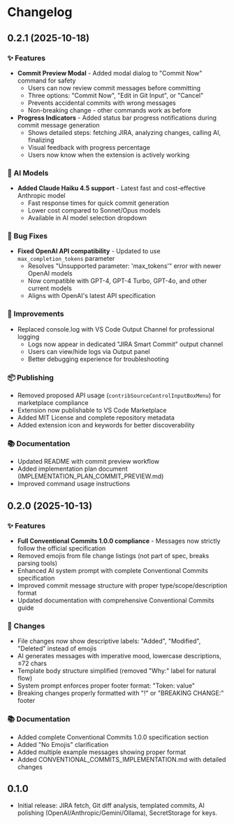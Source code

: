 
# Changelog

## 0.2.1 (2025-10-18)

### ✨ Features
- **Commit Preview Modal** - Added modal dialog to "Commit Now" command for safety
  - Users can now review commit messages before committing
  - Three options: "Commit Now", "Edit in Git Input", or "Cancel"
  - Prevents accidental commits with wrong messages
  - Non-breaking change - other commands work as before
- **Progress Indicators** - Added status bar progress notifications during commit message generation
  - Shows detailed steps: fetching JIRA, analyzing changes, calling AI, finalizing
  - Visual feedback with progress percentage
  - Users now know when the extension is actively working

### 🤖 AI Models
- **Added Claude Haiku 4.5 support** - Latest fast and cost-effective Anthropic model
  - Fast response times for quick commit generation
  - Lower cost compared to Sonnet/Opus models
  - Available in AI model selection dropdown

### 🐛 Bug Fixes
- **Fixed OpenAI API compatibility** - Updated to use `max_completion_tokens` parameter
  - Resolves "Unsupported parameter: 'max_tokens'" error with newer OpenAI models
  - Now compatible with GPT-4, GPT-4 Turbo, GPT-4o, and other current models
  - Aligns with OpenAI's latest API specification

### 🔧 Improvements
- Replaced console.log with VS Code Output Channel for professional logging
  - Logs now appear in dedicated "JIRA Smart Commit" output channel
  - Users can view/hide logs via Output panel
  - Better debugging experience for troubleshooting

### 📦 Publishing
- Removed proposed API usage (`contribSourceControlInputBoxMenu`) for marketplace compliance
- Extension now publishable to VS Code Marketplace
- Added MIT License and complete repository metadata
- Added extension icon and keywords for better discoverability

### 📚 Documentation
- Updated README with commit preview workflow
- Added implementation plan document (IMPLEMENTATION_PLAN_COMMIT_PREVIEW.md)
- Improved command usage instructions

## 0.2.0 (2025-10-13)

### ✨ Features
- **Full Conventional Commits 1.0.0 compliance** - Messages now strictly follow the official specification
- Removed emojis from file change listings (not part of spec, breaks parsing tools)
- Enhanced AI system prompt with complete Conventional Commits specification
- Improved commit message structure with proper type/scope/description format
- Updated documentation with comprehensive Conventional Commits guide

### 🔧 Changes
- File changes now show descriptive labels: "Added", "Modified", "Deleted" instead of emojis
- AI generates messages with imperative mood, lowercase descriptions, ≤72 chars
- Template body structure simplified (removed "Why:" label for natural flow)
- System prompt enforces proper footer format: "Token: value"
- Breaking changes properly formatted with "!" or "BREAKING CHANGE:" footer

### 📚 Documentation
- Added complete Conventional Commits 1.0.0 specification section
- Added "No Emojis" clarification
- Added multiple example messages showing proper format
- Added CONVENTIONAL_COMMITS_IMPLEMENTATION.md with detailed changes

## 0.1.0
- Initial release: JIRA fetch, Git diff analysis, templated commits, AI polishing (OpenAI/Anthropic/Gemini/Ollama), SecretStorage for keys.

